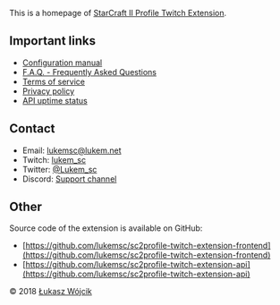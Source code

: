 This is a homepage of [StarCraft II Profile Twitch Extension](https://www.twitch.tv/ext/wg56zk271bqja047pknv3pk65m0rbr-0.0.2).

## Important links

* [Configuration manual](./howto/)
* [F.A.Q. - Frequently Asked Questions](./faq/)
* [Terms of service](./tos/)
* [Privacy policy](./privacy/)
* [API uptime status](https://sc2pte-status.lukem.net/)

## Contact

* Email: [lukemsc@lukem.net](mailto:lukemsc@lukem.net)
* Twitch: [lukem_sc](http://twitch.tv/lukem_sc)
* Twitter: [@Lukem_sc](http://twitter.com/lukem_sc)
* Discord: [Support channel](http://discord.gg/MTcWc4p)

## Other

Source code of the extension is available on GitHub:

* [https://github.com/lukemsc/sc2profile-twitch-extension-frontend](https://github.com/lukemsc/sc2profile-twitch-extension-frontend)
* [https://github.com/lukemsc/sc2profile-twitch-extension-api](https://github.com/lukemsc/sc2profile-twitch-extension-api)

&copy; 2018 [Łukasz Wójcik](https://lukaszwojcik.net)
